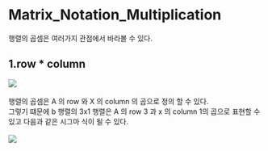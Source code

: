 # Matrix_Notation_Multiplication
행렬의 곱셈은 여러가지 관점에서 바라볼 수 있다.<br>
## 1.row * column
<img src="https://user-images.githubusercontent.com/53939100/75216756-665aca80-57d8-11ea-9bdd-6b8c60e361b9.png"></img><br><br>
행렬의 곱셈은 A 의 row 와 X 의 column 의 곱으로 정의 할 수 있다.<br>
그렇기 떄문에 b 행렬의 3x1 행렬은 A 의 row 3 과 x 의 column 1의 곱으로 표현할 수 있고 다음과 같은 시그마 식이 될 수 있다.<br><br>
<img src="https://user-images.githubusercontent.com/53939100/75217189-9fe00580-57d9-11ea-8e2a-9e62de51b684.png"></img><br><br>



